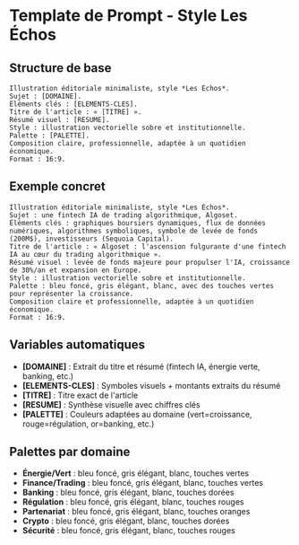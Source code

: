 # Template de Prompt - Style Les Échos

## Structure de base

```
Illustration éditoriale minimaliste, style *Les Échos*. 
Sujet : [DOMAINE]. 
Éléments clés : [ELEMENTS-CLES]. 
Titre de l'article : « [TITRE] ». 
Résumé visuel : [RESUME]. 
Style : illustration vectorielle sobre et institutionnelle. 
Palette : [PALETTE]. 
Composition claire, professionnelle, adaptée à un quotidien économique. 
Format : 16:9.
```

## Exemple concret

```
Illustration éditoriale minimaliste, style *Les Échos*. 
Sujet : une fintech IA de trading algorithmique, Algoset. 
Éléments clés : graphiques boursiers dynamiques, flux de données numériques, algorithmes symboliques, symbole de levée de fonds (200M$), investisseurs (Sequoia Capital). 
Titre de l'article : « Algoset : l'ascension fulgurante d'une fintech IA au cœur du trading algorithmique ». 
Résumé visuel : levée de fonds majeure pour propulser l'IA, croissance de 30%/an et expansion en Europe. 
Style : illustration vectorielle sobre et institutionnelle. 
Palette : bleu foncé, gris élégant, blanc, avec des touches vertes pour représenter la croissance. 
Composition claire et professionnelle, adaptée à un quotidien économique. 
Format : 16:9.
```

## Variables automatiques

- **[DOMAINE]** : Extrait du titre et résumé (fintech IA, énergie verte, banking, etc.)
- **[ELEMENTS-CLES]** : Symboles visuels + montants extraits du résumé
- **[TITRE]** : Titre exact de l'article
- **[RESUME]** : Synthèse visuelle avec chiffres clés
- **[PALETTE]** : Couleurs adaptées au domaine (vert=croissance, rouge=régulation, or=banking, etc.)

## Palettes par domaine

- **Énergie/Vert** : bleu foncé, gris élégant, blanc, touches vertes
- **Finance/Trading** : bleu foncé, gris élégant, blanc, touches vertes
- **Banking** : bleu foncé, gris élégant, blanc, touches dorées
- **Régulation** : bleu foncé, gris élégant, blanc, touches rouges
- **Partenariat** : bleu foncé, gris élégant, blanc, touches oranges
- **Crypto** : bleu foncé, gris élégant, blanc, touches dorées
- **Sécurité** : bleu foncé, gris élégant, blanc, touches rouges
